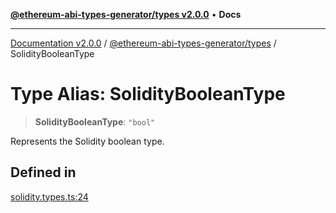 [**@ethereum-abi-types-generator/types v2.0.0**](../README.md) • **Docs**

***

[Documentation v2.0.0](../../../packages.md) / [@ethereum-abi-types-generator/types](../README.md) / SolidityBooleanType

# Type Alias: SolidityBooleanType

> **SolidityBooleanType**: `"bool"`

Represents the Solidity boolean type.

## Defined in

[solidity.types.ts:24](https://github.com/niZmosis/ethereum-abi-types-generator/blob/51c0ac8a6ea35330201860f8469daa0efc6ae8f2/packages/types/src/solidity.types.ts#L24)
